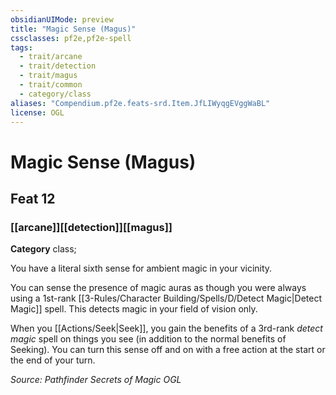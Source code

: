 ```yaml
---
obsidianUIMode: preview
title: "Magic Sense (Magus)"
cssclasses: pf2e,pf2e-spell
tags:
  - trait/arcane
  - trait/detection
  - trait/magus
  - trait/common
  - category/class
aliases: "Compendium.pf2e.feats-srd.Item.JfLIWyqgEVggWaBL"
license: OGL
---
```

# Magic Sense (Magus)
## Feat 12
### [[arcane]][[detection]][[magus]]

**Category** class; 




You have a literal sixth sense for ambient magic in your vicinity.

You can sense the presence of magic auras as though you were always using a 1st-rank [[3-Rules/Character Building/Spells/D/Detect Magic|Detect Magic]] spell. This detects magic in your field of vision only.

When you [[Actions/Seek|Seek]], you gain the benefits of a 3rd-rank _detect magic_ spell on things you see (in addition to the normal benefits of Seeking). You can turn this sense off and on with a free action at the start or the end of your turn.

*Source: Pathfinder Secrets of Magic*
*OGL*